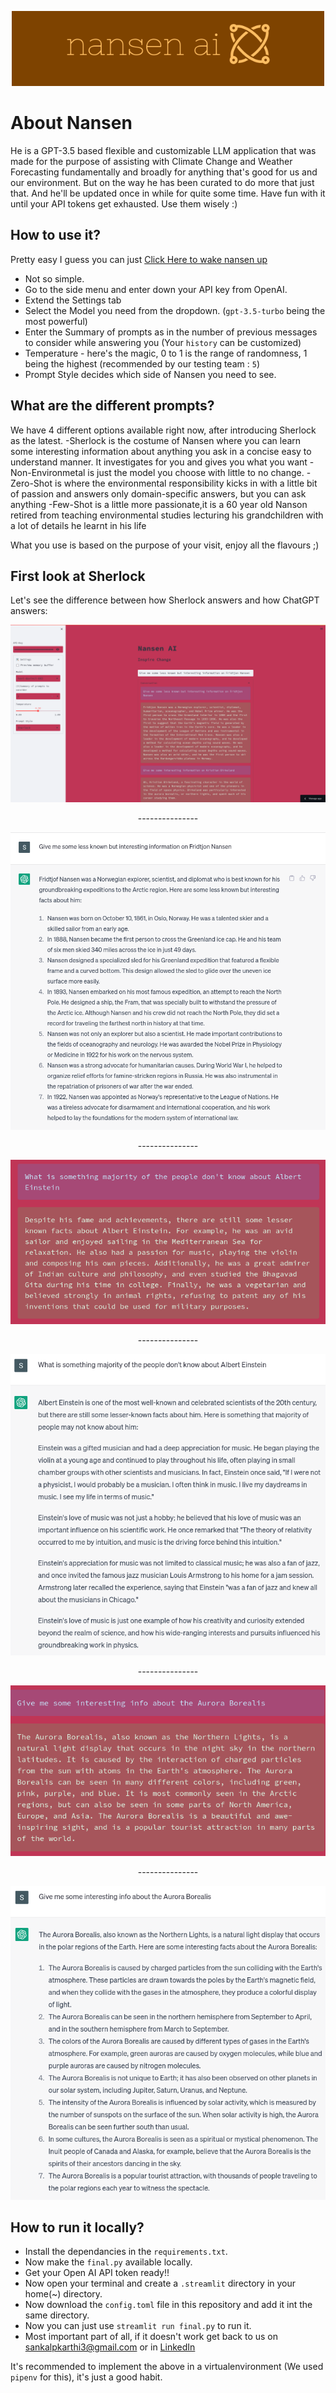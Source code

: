 <p align = center> <img src="images/nansendow2.png" width="500"> </p>

# About Nansen
He is a GPT-3.5 based flexible and customizable LLM application that was made for the purpose of assisting with Climate Change and Weather Forecasting fundamentally and broadly for anything that's good for us and our environment. But on the way he has been curated to do more that just that. And he'll be updated once in while for quite some time. Have fun with it until your API tokens get exhausted. Use them wisely :)

## How to use it?

Pretty easy I guess you can just [Click Here to wake nansen up](https://nansen-ai.streamlit.app/)
- Not so simple.
- Go to the side menu and enter down your API key from OpenAI.
- Extend the Settings tab
- Select the Model you need from the dropdown. (`gpt-3.5-turbo` being the most powerful)
- Enter the Summary of prompts as in the number of previous messages to consider while answering you (Your `history` can be customized)
- Temperature - here's the magic, 0 to 1 is the range of randomness, 1 being the highest (recommended by our testing team : `5`)
- Prompt Style decides which side of Nansen you need to see.

## What are the different prompts?
We have 4 different options available right now, after introducing Sherlock as the latest.
-Sherlock is the costume of Nansen where you can learn some interesting information about anything you ask in a concise easy to understand manner. It investigates for you and gives you what you want
-Non-Environmetal is just the model you choose with little to no change.
-Zero-Shot is where the environmental responsibility kicks in with a little bit of passion and answers only domain-specific answers, but you can ask anything
-Few-Shot is a little more passionate,it is a 60 year old Nanson retired from teaching environmental studies lecturing his grandchildren with a lot of details he learnt in his life

What you use is based on the purpose of your visit, enjoy all the flavours ;)

## First look at Sherlock
Let's see the difference between how Sherlock answers and how ChatGPT answers:
<p align = center> <img src="images/fridtjofnansen.png"> </p>

<p align = center>---------------</p>

<p align = center> <img src="images/fridtjofnansen_chatgpt.png"> </p>

<p align = center>---------------</p>

<p align = center> <img src="images/albert_einstein.png"> </p>

<p align = center>---------------</p>

<p align = center> <img src="images/albert_einstein_chatgpt.png"> </p>

<p align = center>---------------</p>

<p align = center> <img src="images/aurora_borealis.png"> </p>

<p align = center>---------------</p>

<p align = center> <img src="images/aurora_borealis_chatgpt.png"> </p>

## How to run it locally?

- Install the dependancies in the `requirements.txt`.
- Now make the `final.py` available locally.
- Get your Open AI API token ready!!
- Now open your terminal and create a `.streamlit` directory in your home(~) directory.
- Now download the `config.toml` file in this repository and add it int the same directory.
- Now you can just use `streamlit run final.py` to run it.
- Most important part of all, if it doesn't work get back to us on sankalpkarthi3@gmail.com or in [LinkedIn](https://www.linkedin.com/in/sankalp-karthi-a4b5b1215)

It's recommended to implement the above in a virtualenvironment (We used `pipenv` for this), it's just a good habit.
